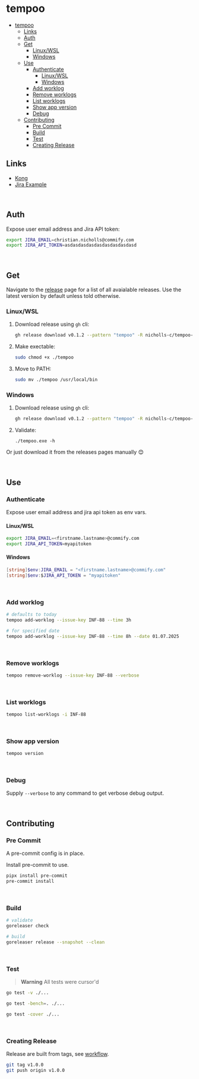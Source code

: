 # tempoo

- [tempoo](#tempoo)
  - [Links](#links)
  - [Auth](#auth)
  - [Get](#get)
    - [Linux/WSL](#linuxwsl)
    - [Windows](#windows)
  - [Use](#use)
    - [Authenticate](#authenticate)
      - [Linux/WSL](#linuxwsl-1)
      - [Windows](#windows-1)
    - [Add worklog](#add-worklog)
    - [Remove worklogs](#remove-worklogs)
    - [List worklogs](#list-worklogs)
    - [Show app version](#show-app-version)
    - [Debug](#debug)
  - [Contributing](#contributing)
    - [Pre Commit](#pre-commit)
    - [Build](#build)
    - [Test](#test)
    - [Creating Release](#creating-release)


## Links

- [Kong](https://github.com/alecthomas/kong)
- [Jira Example](https://esendex.atlassian.net/browse/INF-88)

<br>

## Auth

Expose user email address and Jira API token:

```sh
export JIRA_EMAIL=christian.nicholls@commify.com
export JIRA_API_TOKEN=asdasdasdasdasdasdasdasdasd
```

<br>

## Get

Navigate to the [release](https://github.com/nicholls-c/tempoo/releases) page for a list of all avaialable releases. Use the latest version by default unless told otherwise.

### Linux/WSL

1. Download release using `gh` cli:
   ```sh
   gh release download v0.1.2 --pattern "tempoo" -R nicholls-c/tempoo-go --clobber
   ```
2. Make exectable:
   ```sh
   sudo chmod +x ./tempoo
   ```
3. Move to PATH:
   ```sh
   sudo mv ./tempoo /usr/local/bin
   ```

### Windows

1. Download release using `gh` cli:
   ```sh
   gh release download v0.1.2 --pattern "tempoo" -R nicholls-c/tempoo-go --clobber
   ```
2. Validate:
   ```pwsh
   ./tempoo.exe -h
   ```

Or just download it from the releases pages manually :blush:

<br>

## Use

### Authenticate

Expose user email address and jira api token as env vars.

#### Linux/WSL

```sh
export JIRA_EMAIL=<firstname.lastname>@commify.com
export JIRA_API_TOKEN=myapitoken
```

#### Windows

```powershell
[string]$env:JIRA_EMAIL = "<firstname.lastname>@commify.com"
[string]$env:$JIRA_API_TOKEN = "myapitoken"
```

<br>

### Add worklog

```sh
# defaults to today
tempoo add-worklog --issue-key INF-88 --time 3h

# for specified date
tempoo add-worklog --issue-key INF-88 --time 8h --date 01.07.2025
```

<br>

### Remove worklogs

```sh
tempoo remove-worklog --issue-key INF-88 --verbose
```

<br>

### List worklogs

```sh
tempoo list-worklogs -i INF-88
```

<br>

### Show app version

```sh
tempoo version
```

<br>

### Debug

Supply `--verbose` to any command to get verbose debug output.

<br>

## Contributing

### Pre Commit

A pre-commit config is in place.

Install pre-commit to use.

```sh
pipx install pre-commit
pre-commit install
```

<br>

### Build

```sh
# validate
goreleaser check

# build
goreleaser release --snapshot --clean
```

<br>

### Test

> **Warning**
> All tests were cursor'd

```sh
go test -v ./...

go test -bench=. ./...

go test -cover ./...
```

<br>

### Creating Release

Release are built from tags, see [workflow](./.github/workflows/ci.yml).

```sh
git tag v1.0.0
git push origin v1.0.0
```
